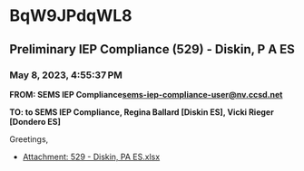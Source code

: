 # BqW9JPdqWL8
## Preliminary IEP Compliance (529) - Diskin, P A ES
### May 8, 2023, 4:55:37 PM
**FROM: SEMS IEP Compliance<sems-iep-compliance-user@nv.ccsd.net>**

**TO: to SEMS IEP Compliance, Regina Ballard [Diskin ES], Vicki Rieger [Dondero ES]**


Greetings, 





* [Attachment: 529 - Diskin, PA ES.xlsx](BqW9JPdqWL8-attachment-1.xlsx)
